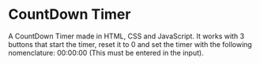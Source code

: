 # CountDown Timer

A CountDown Timer made in HTML, CSS and JavaScript. It works with 3 buttons that start the timer, reset it to 0 and set the timer with the following nomenclature: 00:00:00 (This must be entered in the input).